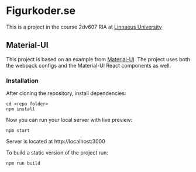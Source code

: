 # Figurkoder.se
This is a project in the course 2dv607 RIA at [Linnaeus University](https://coursepress.lnu.se/program/webbprogrammerare/)

## Material-UI
This project is based on an example from [Material-UI](http://callemall.github.io/material-ui/). The project uses both the webpack configs and the Material-UI React components as well.

### Installation
After cloning the repository, install dependencies:
```
cd <repo folder>
npm install
```

Now you can run your local server with live preview:
```
npm start
```
Server is located at http://localhost:3000

To build a static version of the project run:
```
npm run build
```
